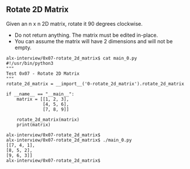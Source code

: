 ## Rotate 2D Matrix

Given an n x n 2D matrix, rotate it 90 degrees clockwise.

 - Do not return anything. The matrix must be edited in-place.
 - You can assume the matrix will have 2 dimensions and will not be empty.

```
alx-interview/0x07-rotate_2d_matrix$ cat main_0.py
#!/usr/bin/python3
"""
Test 0x07 - Rotate 2D Matrix
"""
rotate_2d_matrix = __import__('0-rotate_2d_matrix').rotate_2d_matrix

if __name__ == "__main__":
    matrix = [[1, 2, 3],
              [4, 5, 6],
              [7, 8, 9]]

    rotate_2d_matrix(matrix)
    print(matrix)

alx-interview/0x07-rotate_2d_matrix$
alx-interview/0x07-rotate_2d_matrix$ ./main_0.py
[[7, 4, 1],
[8, 5, 2],
[9, 6, 3]]
alx-interview/0x07-rotate_2d_matrix$
```
